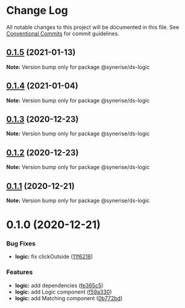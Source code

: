 # Change Log

All notable changes to this project will be documented in this file.
See [Conventional Commits](https://conventionalcommits.org) for commit guidelines.

## [0.1.5](https://github.com/Synerise/synerise-design/compare/@synerise/ds-logic@0.1.4...@synerise/ds-logic@0.1.5) (2021-01-13)

**Note:** Version bump only for package @synerise/ds-logic





## [0.1.4](https://github.com/Synerise/synerise-design/compare/@synerise/ds-logic@0.1.3...@synerise/ds-logic@0.1.4) (2021-01-04)

**Note:** Version bump only for package @synerise/ds-logic





## [0.1.3](https://github.com/Synerise/synerise-design/compare/@synerise/ds-logic@0.1.2...@synerise/ds-logic@0.1.3) (2020-12-23)

**Note:** Version bump only for package @synerise/ds-logic





## [0.1.2](https://github.com/Synerise/synerise-design/compare/@synerise/ds-logic@0.1.1...@synerise/ds-logic@0.1.2) (2020-12-23)

**Note:** Version bump only for package @synerise/ds-logic





## [0.1.1](https://github.com/Synerise/synerise-design/compare/@synerise/ds-logic@0.1.0...@synerise/ds-logic@0.1.1) (2020-12-21)

**Note:** Version bump only for package @synerise/ds-logic





# 0.1.0 (2020-12-21)


### Bug Fixes

* **logic:** fix clickOutside ([11f6218](https://github.com/Synerise/synerise-design/commit/11f62187ccbd29848b850fb6fc5bddecb818a875))


### Features

* **logic:** add dependencies ([fe365c5](https://github.com/Synerise/synerise-design/commit/fe365c5cee24951ec4b895eb573e8b99b78b7125))
* **logic:** add Logic component ([f59a330](https://github.com/Synerise/synerise-design/commit/f59a330b63310cafa2c21223908bfb0f5029985f))
* **logic:** add Matching component ([0b772bd](https://github.com/Synerise/synerise-design/commit/0b772bde72df48ebf96841927e70b753a752462d))
